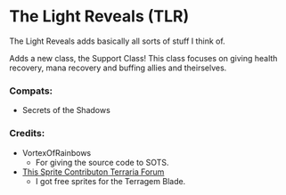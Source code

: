 # The Light Reveals (TLR)
The Light Reveals adds basically all sorts of stuff I think of.

Adds a new class, the Support Class! This class focuses on giving health recovery, mana recovery and buffing allies and theirselves.
### Compats:
- Secrets of the Shadows
### Credits:
- VortexOfRainbows
    - For giving the source code to SOTS.
- [This Sprite Contributon Terraria Forum](https://forums.terraria.org/index.php?threads/public-sprite-house-a-place-that-has-public-sprites-and-where-people-can-request-and-make.43701/)
    - I got free sprites for the Terragem Blade.
